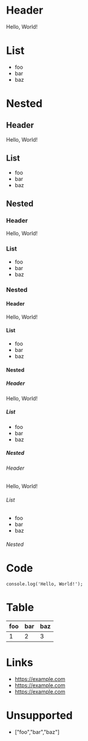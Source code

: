 # Header

Hello, World!

# List

- foo
- bar
- baz

# Nested

## Header

Hello, World!

## List

- foo
- bar
- baz

## Nested

### Header

Hello, World!

### List

- foo
- bar
- baz

### Nested

#### Header

Hello, World!

#### List

- foo
- bar
- baz

#### Nested

##### Header

Hello, World!

##### List

- foo
- bar
- baz

##### Nested

###### Header

Hello, World!

###### List

- foo
- bar
- baz

###### Nested

# Code

```
console.log('Hello, World!');
```

# Table

| foo | bar | baz |
| --- | --- | --- |
| 1 | 2 | 3 |

# Links

- https://example.com
- https://example.com
- https://example.com

# Unsupported

- ["foo","bar","baz"]

